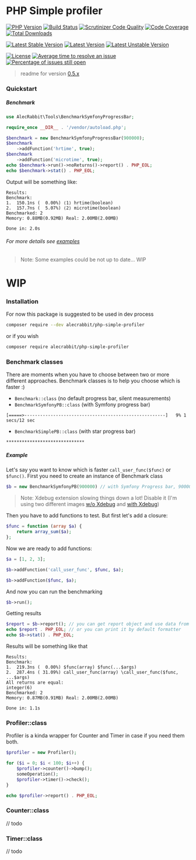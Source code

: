# PHP Simple profiler

[![PHP Version](https://img.shields.io/packagist/php-v/alecrabbit/php-simple-profiler.svg)](https://php.net/)
[![Build Status](https://travis-ci.com/alecrabbit/php-simple-profiler.svg?branch=master)](https://travis-ci.com/alecrabbit/php-simple-profiler)
[![Scrutinizer Code Quality](https://scrutinizer-ci.com/g/alecrabbit/php-simple-profiler/badges/quality-score.png?b=master)](https://scrutinizer-ci.com/g/alecrabbit/php-simple-profiler/?branch=master)
[![Code Coverage](https://scrutinizer-ci.com/g/alecrabbit/php-simple-profiler/badges/coverage.png?b=master)](https://scrutinizer-ci.com/g/alecrabbit/php-simple-profiler/?branch=master)
[![Total Downloads](https://poser.pugx.org/alecrabbit/php-simple-profiler/downloads)](https://packagist.org/packages/alecrabbit/php-simple-profiler)

[![Latest Stable Version](https://poser.pugx.org/alecrabbit/php-simple-profiler/v/stable)](https://packagist.org/packages/alecrabbit/php-simple-profiler)
[![Latest Version](https://img.shields.io/packagist/v/alecrabbit/php-simple-profiler.svg)](https://packagist.org/packages/alecrabbit/php-simple-profiler)
[![Latest Unstable Version](https://poser.pugx.org/alecrabbit/php-simple-profiler/v/unstable)](https://packagist.org/packages/alecrabbit/php-simple-profiler)

[![License](https://poser.pugx.org/alecrabbit/php-simple-profiler/license)](https://packagist.org/packages/alecrabbit/php-simple-profiler)
[![Average time to resolve an issue](http://isitmaintained.com/badge/resolution/alecrabbit/php-simple-profiler.svg)](http://isitmaintained.com/project/alecrabbit/php-simple-profiler "Average time to resolve an issue")
[![Percentage of issues still open](http://isitmaintained.com/badge/open/alecrabbit/php-simple-profiler.svg)](http://isitmaintained.com/project/alecrabbit/php-simple-profiler "Percentage of issues still open")

> readme for version [0.5.x](https://github.com/alecrabbit/php-simple-profiler/tree/v.0.5.x)

### Quickstart
##### Benchmark
```php
use AlecRabbit\Tools\BenchmarkSymfonyProgressBar;

require_once __DIR__ . '/vendor/autoload.php';

$benchmark = new BenchmarkSymfonyProgressBar(900000);
$benchmark
    ->addFunction('hrtime', true); 
$benchmark
    ->addFunction('microtime', true);
echo $benchmark->run()->noReturns()->report() . PHP_EOL;
echo $benchmark->stat() . PHP_EOL;
```
Output will be something like:
```
Results:
Benchmark:
1.  150.1ns (  0.00%) ⟨1⟩ hrtime(boolean) 
2.  157.7ns (  5.07%) ⟨2⟩ microtime(boolean) 
Benchmarked: 2 
Memory: 0.88MB(0.92MB) Real: 2.00MB(2.00MB)

Done in: 2.0s

```
###### For more details see [examples](https://github.com/alecrabbit/php-simple-profiler/tree/master/examples)
> Note: Some examples could be not up to date... WIP


# WIP

### Installation
For now this package is suggested to be used in dev process

```bash
composer require --dev alecrabbit/php-simple-profiler
 ```
 
 or if you wish
 
```bash
composer require alecrabbit/php-simple-profiler
 ```
 
### Benchmark classes
 
There are moments when you have to choose between two or more different approaches. Benchmark classes is to help you choose which is faster :)
 * `Benchmark::class` (no default progress bar, silent measurements)
 * `BenchmarkSymfonyPB::class` (with Symfony progress bar)
 ```
[=====>------------------------------------------------------]   9% 1 secs/12 sec
```
 * `BenchmarkSimplePB::class` (with star progress bar)
  ```
 ******************************
 ```
##### Example
Let's say you want to know which is faster `call_user_func($func)` or `$func()`. First you need to create an instance of Benchmark class
```php
$b = new BenchmarkSymfonyPB(900000) // with Symfony Progress bar, 900000 measurments
``` 
> Note: Xdebug extension slowing things down a lot! Disable it (I'm using two different images [w/o Xdebug](https://github.com/alecrabbit/php-simple-profiler/tree/master/docker-compose.yml) and [with Xdebug](https://github.com/alecrabbit/php-simple-profiler/tree/master/docker-compose-debug.yml))

Then you have to add functions to test. But first let's add a closure:
```php
$func = function (array $a) {
    return array_sum($a);
};
```
Now we are ready to add functions:
```php
$a = [1, 2, 3];

$b->addFunction('call_user_func', $func, $a);

$b->addFunction($func, $a);
```
And now you can run the benchmarking
```php
$b->run();
```
Getting results
```php
$report = $b->report(); // you can get report object and use data from it 
echo $report . PHP_EOL; // or you can print it by default formatter
echo $b->stat() . PHP_EOL;
```
Results will be something like that
```
Results:
Benchmark:
1.  219.3ns (  0.00%) $func(array) $func(...$args)
2.  287.4ns ( 31.09%) call_user_func(array) \call_user_func($func, ...$args)
All returns are equal: 
integer(6) 
Benchmarked: 2 
Memory: 0.87MB(0.91MB) Real: 2.00MB(2.00MB)

Done in: 1.1s
```
### Profiler::class
Profiler is a kinda wrapper for Counter and Timer in case if you need them both.
```php
$profiler = new Profiler();

for ($i = 0; $i < 100; $i++) {
    $profiler->counter()->bump();
    someOperation();
    $profiler->timer()->check();
}

echo $profiler->report() . PHP_EOL;
```
### Counter::class
// todo 

### Timer::class
// todo 
